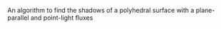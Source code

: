 An algorithm to find the shadows of a polyhedral surface with a plane-parallel and point-light fluxes